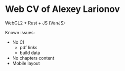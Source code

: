 # Web CV of Alexey Larionov
WebGL2 + Rust + JS (VanJS)

Known issues:
- No CI
   - pdf links
   - build data
- No chapters content
- Mobile layout